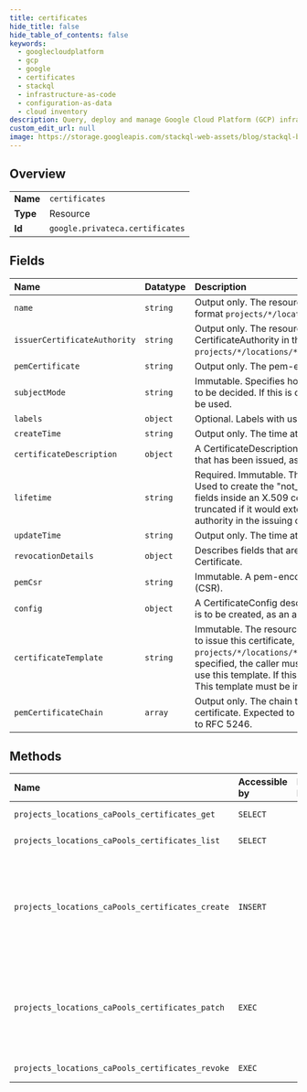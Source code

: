 ```yaml
---
title: certificates
hide_title: false
hide_table_of_contents: false
keywords:
  - googlecloudplatform
  - gcp
  - google
  - certificates
  - stackql
  - infrastructure-as-code
  - configuration-as-data
  - cloud inventory
description: Query, deploy and manage Google Cloud Platform (GCP) infrastructure and resources using SQL
custom_edit_url: null
image: https://storage.googleapis.com/stackql-web-assets/blog/stackql-blog-post-featured-image.png
---
```

  
    

## Overview
<table><tbody>
<tr><td><b>Name</b></td><td><code>certificates</code></td></tr>
<tr><td><b>Type</b></td><td>Resource</td></tr>
<tr><td><b>Id</b></td><td><code>google.privateca.certificates</code></td></tr>
</tbody></table>

## Fields
| Name | Datatype | Description |
|:-----|:---------|:------------|
| `name` | `string` | Output only. The resource name for this Certificate in the format `projects/*/locations/*/caPools/*/certificates/*`. |
| `issuerCertificateAuthority` | `string` | Output only. The resource name of the issuing CertificateAuthority in the format `projects/*/locations/*/caPools/*/certificateAuthorities/*`. |
| `pemCertificate` | `string` | Output only. The pem-encoded, signed X.509 certificate. |
| `subjectMode` | `string` | Immutable. Specifies how the Certificate's identity fields are to be decided. If this is omitted, the `DEFAULT` subject mode will be used. |
| `labels` | `object` | Optional. Labels with user-defined metadata. |
| `createTime` | `string` | Output only. The time at which this Certificate was created. |
| `certificateDescription` | `object` | A CertificateDescription describes an X.509 certificate or CSR that has been issued, as an alternative to using ASN.1 / X.509. |
| `lifetime` | `string` | Required. Immutable. The desired lifetime of a certificate. Used to create the "not_before_time" and "not_after_time" fields inside an X.509 certificate. Note that the lifetime may be truncated if it would extend past the life of any certificate authority in the issuing chain. |
| `updateTime` | `string` | Output only. The time at which this Certificate was updated. |
| `revocationDetails` | `object` | Describes fields that are relavent to the revocation of a Certificate. |
| `pemCsr` | `string` | Immutable. A pem-encoded X.509 certificate signing request (CSR). |
| `config` | `object` | A CertificateConfig describes an X.509 certificate or CSR that is to be created, as an alternative to using ASN.1. |
| `certificateTemplate` | `string` | Immutable. The resource name for a CertificateTemplate used to issue this certificate, in the format `projects/*/locations/*/certificateTemplates/*`. If this is specified, the caller must have the necessary permission to use this template. If this is omitted, no template will be used. This template must be in the same location as the Certificate. |
| `pemCertificateChain` | `array` | Output only. The chain that may be used to verify the X.509 certificate. Expected to be in issuer-to-root order according to RFC 5246. |
## Methods
| Name | Accessible by | Required Params | Description |
|:-----|:--------------|:----------------|:------------|
| `projects_locations_caPools_certificates_get` | `SELECT` | `name` | Returns a Certificate. |
| `projects_locations_caPools_certificates_list` | `SELECT` | `parent` | Lists Certificates. |
| `projects_locations_caPools_certificates_create` | `INSERT` | `parent` | Create a new Certificate in a given Project, Location from a particular CaPool. |
| `projects_locations_caPools_certificates_patch` | `EXEC` | `name` | Update a Certificate. Currently, the only field you can update is the labels field. |
| `projects_locations_caPools_certificates_revoke` | `EXEC` | `name` | Revoke a Certificate. |
